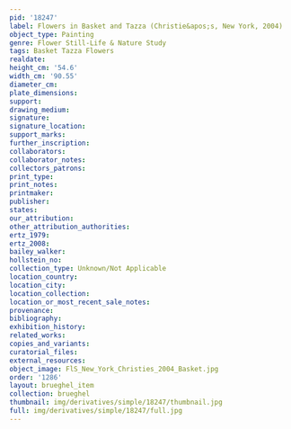 ```yaml
---
pid: '18247'
label: Flowers in Basket and Tazza (Christie&apos;s, New York, 2004)
object_type: Painting
genre: Flower Still-Life & Nature Study
tags: Basket Tazza Flowers
realdate: 
height_cm: '54.6'
width_cm: '90.55'
diameter_cm: 
plate_dimensions: 
support: 
drawing_medium: 
signature: 
signature_location: 
support_marks: 
further_inscription: 
collaborators: 
collaborator_notes: 
collectors_patrons: 
print_type: 
print_notes: 
printmaker: 
publisher: 
states: 
our_attribution: 
other_attribution_authorities: 
ertz_1979: 
ertz_2008: 
bailey_walker: 
hollstein_no: 
collection_type: Unknown/Not Applicable
location_country: 
location_city: 
location_collection: 
location_or_most_recent_sale_notes: 
provenance: 
bibliography: 
exhibition_history: 
related_works: 
copies_and_variants: 
curatorial_files: 
external_resources: 
object_image: FlS_New_York_Christies_2004_Basket.jpg
order: '1286'
layout: brueghel_item
collection: brueghel
thumbnail: img/derivatives/simple/18247/thumbnail.jpg
full: img/derivatives/simple/18247/full.jpg
---
```

